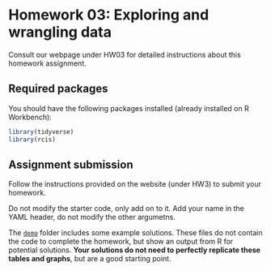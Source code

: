 # Homework 03: Exploring and wrangling data

Consult our webpage under HW03 for detailed instructions about this homework assignment.

## Required packages

You should have the following packages installed (already installed on R Workbench):

```r
library(tidyverse)
library(rcis)
```

## Assignment submission

Follow the instructions provided on the website (under HW3) to submit your homework.

Do not modify the starter code, only add on to it. Add your name in the YAML header, do not modify the other argumetns. 

The [`demo`](demo/) folder includes some example solutions. These files do not contain the code to complete the homework, but show an output from R for potential solutions. **Your solutions do not need to perfectly replicate these tables and graphs**, but are a good starting point.


